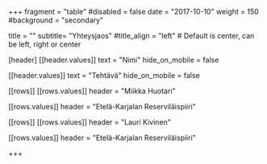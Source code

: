 +++
fragment = "table"
#disabled = false
date = "2017-10-10"
weight = 150
#background = "secondary"

title = ""
subtitle= "Yhteysjaos"
#title_align = "left" # Default is center, can be left, right or center

[header]
[[header.values]]
text = "Nimi"
hide_on_mobile = false

[[header.values]]
text = "Tehtävä"
hide_on_mobile = false

[[rows]]
[[rows.values]]
header = "Miikka Huotari"

[[rows.values]]
header = "Etelä-Karjalan Reserviläispiiri"

[[rows]]
[[rows.values]]
header = "Lauri Kivinen"

[[rows.values]]
header = "Etelä-Karjalan Reserviläispiiri"

+++

